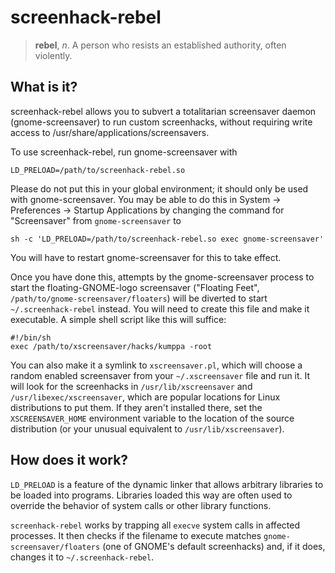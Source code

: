 screenhack-rebel
================

> **rebel**, *n*.
>   A person who resists an established authority, often violently.

What is it?
-----------

screenhack-rebel allows you to subvert a totalitarian screensaver
daemon (gnome-screensaver) to run custom screenhacks, without
requiring write access to /usr/share/applications/screensavers.

To use screenhack-rebel, run gnome-screensaver with

    LD_PRELOAD=/path/to/screenhack-rebel.so

Please do not put this in your global environment; it should only be
used with gnome-screensaver. You may be able to do this in System ->
Preferences -> Startup Applications by changing the command for
"Screensaver" from `gnome-screensaver` to

    sh -c 'LD_PRELOAD=/path/to/screenhack-rebel.so exec gnome-screensaver'

You will have to restart gnome-screensaver for this to take effect.

Once you have done this, attempts by the gnome-screensaver process to
start the floating-GNOME-logo screensaver ("Floating Feet",
`/path/to/gnome-screensaver/floaters`) will be diverted to start
`~/.screenhack-rebel` instead. You will need to create this file and
make it executable. A simple shell script like this will suffice:

    #!/bin/sh
    exec /path/to/xscreensaver/hacks/kumppa -root

You can also make it a symlink to `xscreensaver.pl`, which will choose
a random enabled screensaver from your `~/.xscreensaver` file and run
it. It will look for the screenhacks in `/usr/lib/xscreensaver` and
`/usr/libexec/xscreensaver`, which are popular locations for Linux
distributions to put them. If they aren't installed there, set the
`XSCREENSAVER_HOME` environment variable to the location of the source
distribution (or your unusual equivalent to `/usr/lib/xscreensaver`).

How does it work?
-----------------

`LD_PRELOAD` is a feature of the dynamic linker that allows arbitrary
libraries to be loaded into programs. Libraries loaded this way are
often used to override the behavior of system calls or other library
functions.

`screenhack-rebel` works by trapping all `execve` system calls in
affected processes. It then checks if the filename to execute matches
`gnome-screensaver/floaters` (one of GNOME's default screenhacks) and,
if it does, changes it to `~/.screenhack-rebel`.
